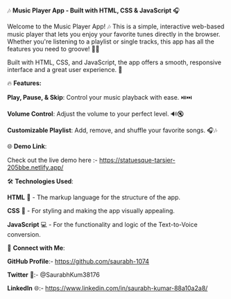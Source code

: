 🎶 **Music Player App - Built with HTML, CSS & JavaScript** 🎧

Welcome to the Music Player App! 🎶 This is a simple, interactive web-based music player that lets you enjoy your favorite tunes directly in the browser. Whether you're listening to a playlist or single tracks, this app has all the features you need to groove! 🕺💃

Built with HTML, CSS, and JavaScript, the app offers a smooth, responsive interface and a great user experience. 🚀

🔥 **Features:**

**Play, Pause, & Skip**: Control your music playback with ease. ⏯️⏭️

**Volume Control**: Adjust the volume to your perfect level. 🔊🔇


**Customizable Playlist**: Add, remove, and shuffle your favorite songs. 🎧🎶

🌐 **Demo Link**:

Check out the live demo here :-  https://statuesque-tarsier-205bbe.netlify.app/


🛠️ **Technologies Used**:

**HTML** 📝 - The markup language for the structure of the app.

**CSS** 🎨 - For styling and making the app visually appealing.

**JavaScript** 💻 - For the functionality and logic of the Text-to-Voice conversion.



🔗 **Connect with Me**:

**GitHub Profile**:- https://github.com/saurabh-1074

**Twitter** 🚀:- @SaurabhKum38176

**LinkedIn** 🌐:- https://www.linkedin.com/in/saurabh-kumar-88a10a2a8/


